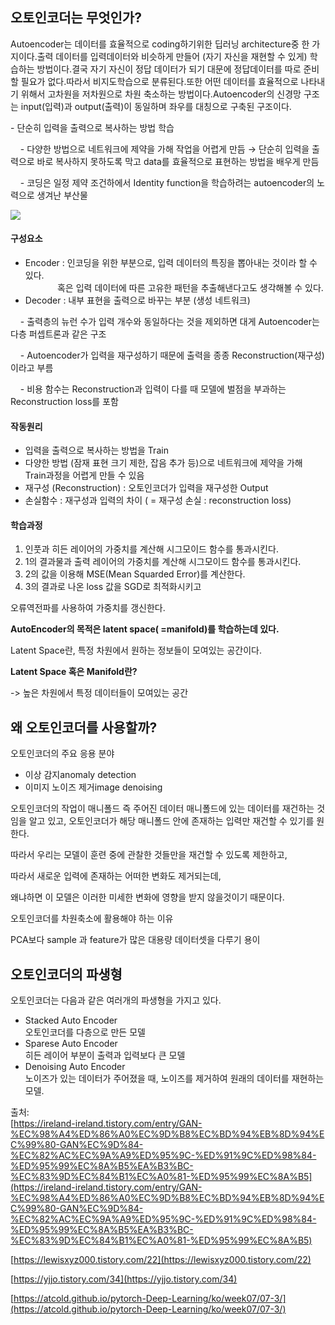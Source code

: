 ## **오토인코더는 무엇인가?**

Autoencoder는 데이터를 효율적으로 coding하기위한 딥러닝 architecture중 한 가지이다.출력 데이터를 입력데이터와 비슷하게 만들어 (자기 자신을 재현할 수 있게) 학습하는 방법이다.결국 자기 자신이 정답 데이터가 되기 대문에 정답데이터를 따로 준비할 필요가 없다.따라서 비지도학습으로 분류된다.또한 어떤 데이터를 효율적으로 나타내기 위해서 고차원을 저차원으로 차원 축소하는 방법이다.Autoencoder의 신경망 구조는 input(입력)과 output(출력)이 동일하며 좌우를 대칭으로 구축된 구조이다.

\- 단순히 입력을 출력으로 복사하는 방법 학습

    - 다양한 방법으로 네트워크에 제약을 가해 작업을 어렵게 만듬 → 단순히 입력을 출력으로 바로 복사하지 못하도록 막고 data를 효율적으로 표현하는 방법을 배우게 만듬

    - 코딩은 일정 제약 조건하에서 Identity function을 학습하려는 autoencoder의 노력으로 생겨난 부산물

<img src="https://blog.kakaocdn.net/dn/edaJNZ/btrlgTahxo9/bC7ZvATkbVo4uLNGSMVMKK/img.png">

  
  

#### **구성요소**

-   Encoder : 인코딩을 위한 부분으로, 입력 데이터의 특징을 뽑아내는 것이라 할 수 있다.  
                 혹은 입력 데이터에 따른 고유한 패턴을 추출해낸다고도 생각해볼 수 있다.
-   Decoder : 내부 표현을 출력으로 바꾸는 부분 (생성 네트워크)

    - 출력층의 뉴런 수가 입력 개수와 동일하다는 것을 제외하면 대게 Autoencoder는 다층 퍼셉트론과 같은 구조

    - Autoencoder가 입력을 재구성하기 때문에 출력을 종종 Reconstruction(재구성)이라고 부름

    - 비용 함수는 Reconstruction과 입력이 다를 때 모델에 벌점을 부과하는 Reconstruction loss를 포함

  
  

#### **작동원리**

-   입력을 출력으로 복사하는 방법을 Train
-   다양한 방법 (잠재 표현 크기 제한, 잡음 추가 등)으로 네트워크에 제약을 가해 Train과정을 어렵게 만들 수 있음
-   재구성 (Reconstruction) : 오토인코더가 입력을 재구성한 Output
-   손실함수 : 재구성과 입력의 차이 ( = 재구성 손실 : reconstruction loss)

#### **학습과정**

1.  인풋과 히든 레이어의 가중치를 계산해 시그모이드 함수를 통과시킨다.
2.  1의 결과물과 출력 레이어의 가중치를 계산해 시그모이드 함수를 통과시킨다.
3.  2의 값을 이용해 MSE(Mean Squarded Error)를 계산한다.
4.  3의 결과로 나온 loss 값을 SGD로 최적화시키고

오류역전파를 사용하여 가중치를 갱신한다.

**AutoEncoder의 목적은 latent space( =manifold)를 학습하는데 있다.**

Latent Space란, 특정 차원에서 원하는 정보들이 모여있는 공간이다.

**Latent Space 혹은 Manifold란?**

\-> 높은 차원에서 특정 데이터들이 모여있는 공간

## **왜 오토인코더를 사용할까?**

오토인코더의 주요 응용 분야

-   이상 감지anomaly detection
-   이미지 노이즈 제거image denoising

오토인코더의 작업이 매니폴드 즉 주어진 데이터 매니폴드에 있는 데이터를 재건하는 것임을 알고 있고, 오토인코더가 해당 매니폴드 안에 존재하는 입력만 재건할 수 있기를 원한다.

따라서 우리는 모델이 훈련 중에 관찰한 것들만을 재건할 수 있도록 제한하고,

따라서 새로운 입력에 존재하는 어떠한 변화도 제거되는데,

왜냐하면 이 모델은 이러한 미세한 변화에 영향을 받지 않을것이기 때문이다.

오토인코더를 차원축소에 활용해야 하는 이유

PCA보다 sample 과 feature가 많은 대용량 데이터셋을 다루기 용이

## **오토인코더의 파생형**

오토인코더는 다음과 같은 여러개의 파생형을 가지고 있다.

-   Stacked Auto Encoder  
    오토인코더를 다층으로 만든 모델
-   Sparese Auto Encoder  
    히든 레이어 부분이 출력과 입력보다 큰 모델
-   Denoising Auto Encoder  
    노이즈가 있는 데이터가 주어졌을 때, 노이즈를 제거하여 원래의 데이터를 재현하는 모델.

출처:  
[https://ireland-ireland.tistory.com/entry/GAN-%EC%98%A4%ED%86%A0%EC%9D%B8%EC%BD%94%EB%8D%94%EC%99%80-GAN%EC%9D%84-%EC%82%AC%EC%9A%A9%ED%95%9C-%ED%91%9C%ED%98%84-%ED%95%99%EC%8A%B5%EA%B3%BC-%EC%83%9D%EC%84%B1%EC%A0%81-%ED%95%99%EC%8A%B5](https://ireland-ireland.tistory.com/entry/GAN-%EC%98%A4%ED%86%A0%EC%9D%B8%EC%BD%94%EB%8D%94%EC%99%80-GAN%EC%9D%84-%EC%82%AC%EC%9A%A9%ED%95%9C-%ED%91%9C%ED%98%84-%ED%95%99%EC%8A%B5%EA%B3%BC-%EC%83%9D%EC%84%B1%EC%A0%81-%ED%95%99%EC%8A%B5)

[https://lewisxyz000.tistory.com/22](https://lewisxyz000.tistory.com/22)

[https://yjjo.tistory.com/34](https://yjjo.tistory.com/34)

[https://atcold.github.io/pytorch-Deep-Learning/ko/week07/07-3/](https://atcold.github.io/pytorch-Deep-Learning/ko/week07/07-3/)
